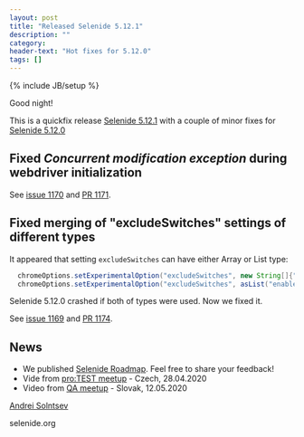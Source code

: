 ```yaml
---
layout: post
title: "Released Selenide 5.12.1"
description: ""
category:
header-text: "Hot fixes for 5.12.0"
tags: []
---
```

{% include JB/setup %}

Good night!

This is a quickfix release [Selenide 5.12.1](https://github.com/selenide/selenide/milestone/97?closed=1) 
with a couple of minor fixes for [Selenide 5.12.0](/2020/05/23/selenide-5.12.0/) 
  

## Fixed _Concurrent modification exception_ during webdriver initialization

See [issue 1170](https://github.com/selenide/selenide/issues/1170) and [PR 1171](https://github.com/selenide/selenide/pull/1171).

## Fixed merging of "excludeSwitches" settings of different types

It appeared that setting `excludeSwitches` can have either Array or List type:

```java
  chromeOptions.setExperimentalOption("excludeSwitches", new String[]{"enable-automation", "load-extension"});
  chromeOptions.setExperimentalOption("excludeSwitches", asList("enable-automation", "load-extension"));
```

Selenide 5.12.0 crashed if both of types were used. Now we fixed it.  

See [issue 1169](https://github.com/selenide/selenide/issues/1169) and [PR 1174](https://github.com/selenide/selenide/pull/1174).


## News

* We published [Selenide Roadmap](https://github.com/selenide/selenide/wiki/Selenide-Roadmap). Feel free to share your feedback!
* Vide from [pro:TEST meetup](https://www.youtube.com/watch?v=1d-nKyeTH2Y) - Czech, 28.04.2020
* Video from [QA meetup](https://www.youtube.com/watch?v=aFqZ6dbUJIw&feature=emb_logo) - Slovak, 12.05.2020

[Andrei Solntsev](http://asolntsev.github.io/)

selenide.org
